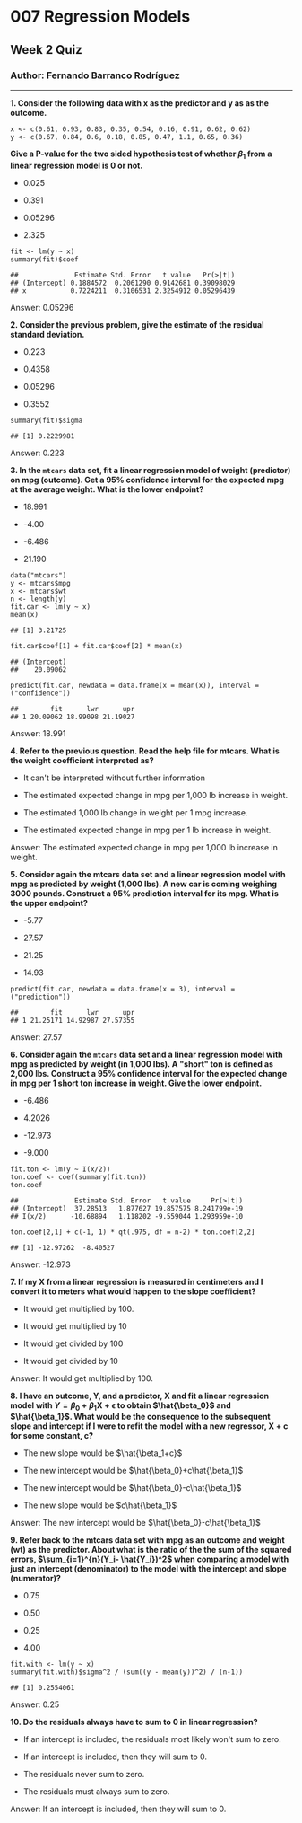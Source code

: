 ﻿# 007 Regression Models

## Week 2 Quiz

### Author: Fernando Barranco Rodríguez

---

**1.  Consider the following data with x as the predictor and y as as the
    outcome.**

<!-- -->

    x <- c(0.61, 0.93, 0.83, 0.35, 0.54, 0.16, 0.91, 0.62, 0.62)
    y <- c(0.67, 0.84, 0.6, 0.18, 0.85, 0.47, 1.1, 0.65, 0.36)

**Give a P-value for the two sided hypothesis test of whether
*β*<sub>1</sub> from a linear regression model is 0 or not.**

-   0.025

-   0.391

-   0.05296

-   2.325

<!-- -->

    fit <- lm(y ~ x)
    summary(fit)$coef

    ##              Estimate Std. Error   t value   Pr(>|t|)
    ## (Intercept) 0.1884572  0.2061290 0.9142681 0.39098029
    ## x           0.7224211  0.3106531 2.3254912 0.05296439

Answer: 0.05296

**2.  Consider the previous problem, give the estimate of the residual
    standard deviation.**

-   0.223

-   0.4358

-   0.05296

-   0.3552

<!-- -->

    summary(fit)$sigma

    ## [1] 0.2229981

Answer: 0.223

**3.  In the `mtcars` data set, fit a linear regression model of weight
    (predictor) on mpg (outcome). Get a 95% confidence interval for the
    expected mpg at the average weight. What is the lower endpoint?**

-   18.991

-   -4.00

-   -6.486

-   21.190

<!-- -->

    data("mtcars")
    y <- mtcars$mpg
    x <- mtcars$wt
    n <- length(y)
    fit.car <- lm(y ~ x)
    mean(x)

    ## [1] 3.21725

    fit.car$coef[1] + fit.car$coef[2] * mean(x)

    ## (Intercept) 
    ##    20.09062

    predict(fit.car, newdata = data.frame(x = mean(x)), interval = ("confidence"))

    ##        fit      lwr      upr
    ## 1 20.09062 18.99098 21.19027

Answer: 18.991

**4.  Refer to the previous question. Read the help file for mtcars. What
    is the weight coefficient interpreted as?**

-   It can't be interpreted without further information

-   The estimated expected change in mpg per 1,000 lb increase in
    weight.

-   The estimated 1,000 lb change in weight per 1 mpg increase.

-   The estimated expected change in mpg per 1 lb increase in weight.

Answer: The estimated expected change in mpg per 1,000 lb increase in
weight.

**5.  Consider again the mtcars data set and a linear regression model
    with mpg as predicted by weight (1,000 lbs). A new car is coming
    weighing 3000 pounds. Construct a 95% prediction interval for its
    mpg. What is the upper endpoint?**

-   -5.77

-   27.57

-   21.25

-   14.93

<!-- -->

    predict(fit.car, newdata = data.frame(x = 3), interval = ("prediction"))

    ##        fit      lwr      upr
    ## 1 21.25171 14.92987 27.57355

Answer: 27.57

**6.  Consider again the `mtcars` data set and a linear regression model
    with mpg as predicted by weight (in 1,000 lbs). A "short" ton is
    defined as 2,000 lbs. Construct a 95% confidence interval for the
    expected change in mpg per 1 short ton increase in weight. Give the
    lower endpoint.**

-   -6.486

-   4.2026

-   -12.973

-   -9.000

<!-- -->

    fit.ton <- lm(y ~ I(x/2))
    ton.coef <- coef(summary(fit.ton))
    ton.coef

    ##              Estimate Std. Error   t value     Pr(>|t|)
    ## (Intercept)  37.28513   1.877627 19.857575 8.241799e-19
    ## I(x/2)      -10.68894   1.118202 -9.559044 1.293959e-10

    ton.coef[2,1] + c(-1, 1) * qt(.975, df = n-2) * ton.coef[2,2]

    ## [1] -12.97262  -8.40527

Answer: -12.973

**7.  If my X from a linear regression is measured in centimeters and I
    convert it to meters what would happen to the slope coefficient?**

-   It would get multiplied by 100.

-   It would get multiplied by 10

-   It would get divided by 100

-   It would get divided by 10

Answer: It would get multiplied by 100.

**8.  I have an outcome, Y, and a predictor, X and fit a linear
    regression model with
    *Y* = *β*<sub>0</sub> + *β*<sub>1</sub>X + ϵ to obtain
    $\hat{\beta_0}$ and $\hat{\beta_1}$. What would be the
    consequence to the subsequent slope and intercept if I were to refit
    the model with a new regressor, X + c for some constant, c?**

-   The new slope would be $\hat{\beta_1+c}$

-   The new intercept would be $\hat{\beta_0}+c\hat{\beta_1}$

-   The new intercept would be $\hat{\beta_0}-c\hat{\beta_1}$

-   The new slope would be $c\hat{\beta_1}$

Answer: The new intercept would be $\hat{\beta_0}-c\hat{\beta_1}$

**9.  Refer back to the mtcars data set with mpg as an outcome and weight
    (wt) as the predictor. About what is the ratio of the the sum of the
    squared errors, $\sum_{i=1}^{n}(Y_i- \hat{Y_i})^2$ when
    comparing a model with just an intercept (denominator) to the model
    with the intercept and slope (numerator)?**

-   0.75

-   0.50

-   0.25

-   4.00

<!-- -->

    fit.with <- lm(y ~ x)
    summary(fit.with)$sigma^2 / (sum((y - mean(y))^2) / (n-1))

    ## [1] 0.2554061

Answer: 0.25

**10.  Do the residuals always have to sum to 0 in linear regression?**

-   If an intercept is included, the residuals most likely won't sum to
    zero.

-   If an intercept is included, then they will sum to 0.

-   The residuals never sum to zero.

-   The residuals must always sum to zero.

Answer: If an intercept is included, then they will sum to 0.
